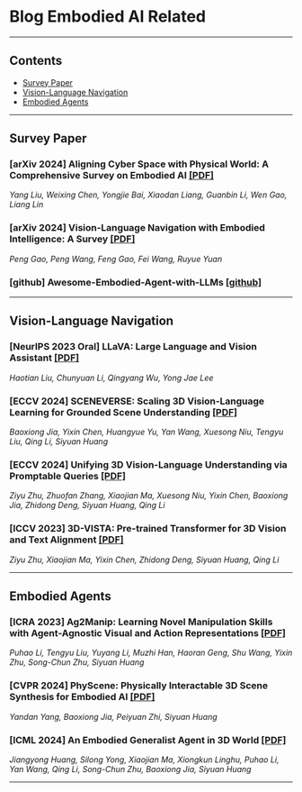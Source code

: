 # Blog Embodied AI Related

---
## Contents
 - [Survey Paper](#survey-paper)
 - [Vision-Language Navigation](#vision-language-navigation)
 - [Embodied Agents](#embodied-agents)

---

## Survey Paper

### [arXiv 2024] Aligning Cyber Space with Physical World: A Comprehensive Survey on Embodied AI [[PDF]](https://arxiv.org/pdf/2407.06886)
_Yang Liu, Weixing Chen, Yongjie Bai, Xiaodan Liang, Guanbin Li, Wen Gao, Liang Lin_

### [arXiv 2024] Vision-Language Navigation with Embodied Intelligence: A Survey [[PDF]](https://arxiv.org/abs/2402.14304)
_Peng Gao, Peng Wang, Feng Gao, Fei Wang, Ruyue Yuan_

### [github] Awesome-Embodied-Agent-with-LLMs [[github]](https://github.com/zchoi/Awesome-Embodied-Agent-with-LLMs)

---

## Vision-Language Navigation

### [NeurIPS 2023 Oral] LLaVA: Large Language and Vision Assistant [[PDF]](https://arxiv.org/abs/2304.08485)
_Haotian Liu, Chunyuan Li, Qingyang Wu, Yong Jae Lee_

### [ECCV 2024] SCENEVERSE: Scaling 3D Vision-Language Learning for Grounded Scene Understanding [[PDF]](https://arxiv.org/abs/2401.09340)
_Baoxiong Jia, Yixin Chen, Huangyue Yu, Yan Wang, Xuesong Niu, Tengyu Liu, Qing Li, Siyuan Huang_

### [ECCV 2024] Unifying 3D Vision-Language Understanding via Promptable Queries [[PDF]](https://arxiv.org/abs/2405.11442)
_Ziyu Zhu, Zhuofan Zhang, Xiaojian Ma, Xuesong Niu, Yixin Chen, Baoxiong Jia, Zhidong Deng, Siyuan Huang, Qing Li_

### [ICCV 2023] 3D-VISTA: Pre-trained Transformer for 3D Vision and Text Alignment [[PDF]](https://arxiv.org/abs/2308.04352)
_Ziyu Zhu, Xiaojian Ma, Yixin Chen, Zhidong Deng, Siyuan Huang, Qing Li_

---

## Embodied Agents

### [ICRA 2023] Ag2Manip: Learning Novel Manipulation Skills with Agent-Agnostic Visual and Action Representations [[PDF]](https://arxiv.org/abs/2404.17521)
_Puhao Li, Tengyu Liu, Yuyang Li, Muzhi Han, Haoran Geng, Shu Wang, Yixin Zhu, Song-Chun Zhu, Siyuan Huang_

### [CVPR 2024] PhyScene: Physically Interactable 3D Scene Synthesis for Embodied AI [[PDF]](https://arxiv.org/abs/2404.09465)
_Yandan Yang, Baoxiong Jia, Peiyuan Zhi, Siyuan Huang_

### [ICML 2024] An Embodied Generalist Agent in 3D World [[PDF]](https://arxiv.org/abs/2311.12871)
_Jiangyong Huang, Silong Yong, Xiaojian Ma, Xiongkun Linghu, Puhao Li, Yan Wang, Qing Li, Song-Chun Zhu, Baoxiong Jia, Siyuan Huang_

---